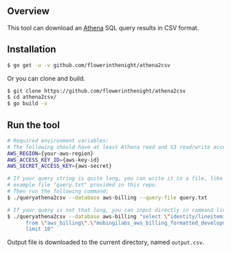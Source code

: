 ## Overview
This tool can download an [Athena](https://aws.amazon.com/athena/) SQL query results in CSV format.

## Installation
```bash
$ go get -u -v github.com/flowerinthenight/athena2csv
```
Or you can clone and build.
```bash
$ git clone https://github.com/flowerinthenight/athena2csv
$ cd athena2csv/
$ go build -v
```

## Run the tool
```bash
# Required environment variables:
# The following should have at least Athena read and S3 read/write access.
AWS_REGION={your-aws-region}
AWS_ACCESS_KEY_ID={aws-key-id}
AWS_SECRET_ACCESS_KEY={aws-secret}

# If your query string is quite long, you can write it in a file, like the
# example file "query.txt" provided in this repo.
# Then run the following command:
$ ./queryathena2csv --database aws-billing --query-file query.txt

# If your query is not that long, you can input directly in command line:
$ ./queryathena2csv --database aws-billing "select \"identity/lineitemid\" \
      from \"aws_billing\".\"mobingilabs_aws_billing_formatted_development\" \
      limit 10"
```

Output file is downloaded to the current directory, named `output.csv`.
